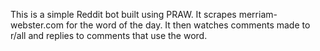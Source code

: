 This is a simple Reddit bot built using PRAW. It scrapes merriam-webster.com for the word of the day. It then watches comments made to r/all and replies to comments that use the word.